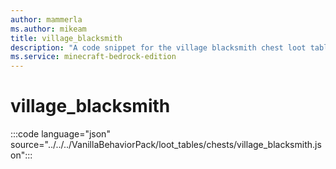 ```yaml
---
author: mammerla
ms.author: mikeam
title: village_blacksmith
description: "A code snippet for the village blacksmith chest loot table"
ms.service: minecraft-bedrock-edition
---
```


# village_blacksmith

:::code language="json" source="../../../VanillaBehaviorPack/loot_tables/chests/village_blacksmith.json":::
